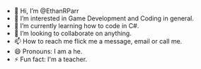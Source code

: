 - 👋 Hi, I’m @EthanRParr
- 👀 I’m interested in Game Development and Coding in general.
- 🌱 I’m currently learning how to code in C#.
- 💞️ I’m looking to collaborate on anything.
- 📫 How to reach me flick me a message, email or call me.
- 😄 Pronouns: I am a he.
- ⚡ Fun fact: I'm a teacher.

<!---
EthanRParr/EthanRParr is a ✨ special ✨ repository because its `README.md` (this file) appears on your GitHub profile.
You can click the Preview link to take a look at your changes.
--->
